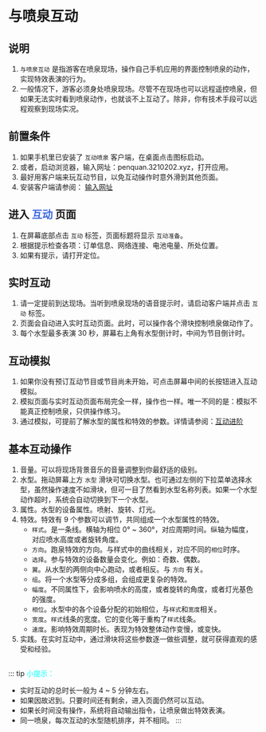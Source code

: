 # 与喷泉互动

## 说明
1. `与喷泉互动` 是指游客在喷泉现场，操作自己手机应用的界面控制喷泉的动作，实现特效表演的行为。
2. 一般情况下，游客必须身处喷泉现场。尽管不在现场也可以远程遥控喷泉，但如果无法实时看到喷泉动作，也就谈不上互动了。除非，你有技术手段可以远程观察到现场实况。

## 前置条件
1. 如果手机里已安装了 `互动喷泉` 客户端，在桌面点击图标启动。
2. 或者，启动浏览器，输入网址：penquan.3210202.xyz，打开应用。
3. 最好用客户端来玩互动节目，以免互动操作时意外滑到其他页面。
4. 安装客户端请参阅： [输入网址](/guide/输入网址)

## 进入 <font color="royalblue">互动</font> 页面
1. 在屏幕底部点击 `互动` 标签，页面标题将显示 `互动准备`。
2. 根据提示检查各项：订单信息、网络连接、电池电量、所处位置。
3. 如果有提示，请打开定位。

## 实时互动
1. 请一定提前到达现场。当听到喷泉现场的语音提示时，请启动客户端并点击 `互动` 标签。
2. 页面会自动进入实时互动页面。此时，可以操作各个滑块控制喷泉做动作了。
4. 每个水型最多表演 30 秒，屏幕右上角有水型倒计时，中间为节目倒计时。

## 互动模拟
1. 如果你没有预订互动节目或节目尚未开始，可点击屏幕中间的长按钮进入互动模拟。
2. 模拟页面与实时互动页面布局完全一样，操作也一样。唯一不同的是：模拟不能真正控制喷泉，只供操作练习。
3. 通过模拟，可提前了解水型的属性和特效的参数。详情请参阅：[互动进阶](/guide/互动进阶)

## 基本互动操作
1. 音量。可以将现场背景音乐的音量调整到你最舒适的级别。
2. 水型。拖动屏幕上方 `水型` 滑块可切换水型。也可通过左侧的下拉菜单选择水型，虽然操作速度不如滑块，但可一目了然看到水型名称列表。如果一个水型动作超时，系统会自动切换到下一个水型。
3. 属性。水型的设备属性。喷射、旋转、灯光。
4. 特效。特效有 9 个参数可以调节，共同组成一个水型属性的特效。
   * `样式`。是一条线。横轴为相位 0° ~ 360°，对应周期时间。纵轴为幅度，对应喷水高度或者旋转角度。
   - `方向`。跑泉特效的方向。与样式中的曲线相关，对应不同的`相位`时序。
   * `选择`。参与特效的设备数量会变化。例如：奇数、偶数。
   * `翼`。从水型的两侧向中心跑动，或者相反。与 `方向` 有关。
   * `组`。将一个水型等分成多组，会组成更复杂的特效。
   * `幅度`。不同属性下，会影响喷水的高度，或者旋转的角度，或者灯光基色的强度。
   - `相位`。水型中的各个设备分配的初始相位，与`样式`和`宽度`相关。
   - `宽度`。`样式`线条的宽度。它的变化等于重构了`样式`线条。
   - `速度`。影响特效周期时长。表现为特效整体动作变慢，或变快。
5. 实践。在实时互动中，通过滑块将这些参数逐一做些调整，就可获得直观的感受和经验。

##
::: tip <font color="cyan">小提示：</font>
- 实时互动的总时长一般为 4 ~ 5 分钟左右。
- 如果因故迟到。只要时间还有剩余，进入页面仍然可以互动。
- 如果长时间没有操作，系统将自动输出指令，让喷泉做出特效表演。
- 同一喷泉，每次互动的水型随机排序，并不相同。
:::